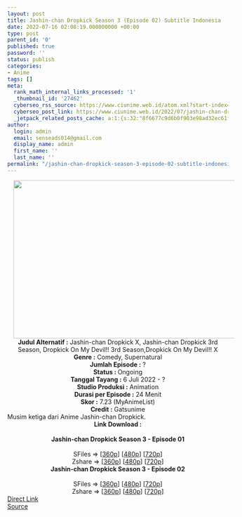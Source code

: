 ```yaml
---
layout: post
title: Jashin-chan Dropkick Season 3 (Episode 02) Subtitle Indonesia
date: 2022-07-16 02:08:19.000000000 +00:00
type: post
parent_id: '0'
published: true
password: ''
status: publish
categories:
- Anime
tags: []
meta:
  rank_math_internal_links_processed: '1'
  _thumbnail_id: '27462'
  cyberseo_rss_source: https://www.ciunime.web.id/atom.xml?start-index=1
  cyberseo_post_link: https://www.ciunime.web.id/2022/07/jashin-chan-dropkick-season-3-subtitle.html
  _jetpack_related_posts_cache: a:1:{s:32:"8f6677c9d6b0f903e98ad32ec61f8deb";a:2:{s:7:"expires";i:1658342814;s:7:"payload";a:3:{i:0;a:1:{s:2:"id";i:27252;}i:1;a:1:{s:2:"id";i:27216;}i:2;a:1:{s:2:"id";i:26414;}}}}
author:
  login: admin
  email: senseads014@gmail.com
  display_name: admin
  first_name: ''
  last_name: ''
permalink: "/jashin-chan-dropkick-season-3-episode-02-subtitle-indonesia/"
---
```

<div class="separator" style="clear: both; text-align: center;"><a href="https://blogger.googleusercontent.com/img/b/R29vZ2xl/AVvXsEhxHdP2XwM4tx8dzEXThkEopWfU3K8naSkJNmvTZFuHuaceQokVGFhp9ezqkBhCUTPuTb4cY3qULxY68z3rSsm3jaTtTkVxEGj2FzQGsdXnJ50gste074q_EA_t87i2BL3toWP06HsqPsJCbBLm3NIHxbTBIS-dafNEUo094u0GzPd4HCx0TkNHhVnb/s1280/Jashin-chan%20Dropkick%20Season%203.png" style="margin-left: 1em; margin-right: 1em;"><img border="0" data-original-height="720" data-original-width="1280" height="360" src="{{ site.baseurl }}/assets/2022/07/Jashin-chan%20Dropkick%20Season%203.png" width="640" /></a></div>
<div class="separator" style="clear: both; text-align: center;"></div>
<div style="text-align: center;"><b>Judul</b><b><b> Alternatif</b> :</b> Jashin-chan Dropkick X, Jashin-chan Dropkick 3rd Season, Dropkick On My Devil!! 3rd Season,Dropkick On My Devil!! X</div>
<div style="text-align: center;"><b><b>Genre :</b></b> Comedy, Supernatural</div>
<div style="text-align: center;"><b>Jumlah Episode :</b> ?<br /><b>Status :&nbsp;</b>Ongoing<br /><b>Tanggal Tayang :</b> 6 Juli 2022 - ?<br /><b>Studio Produksi :</b>&nbsp;Animation<br /><b>Durasi per Episode :</b> 24 Menit</div>
<div style="text-align: center;"><b>Skor :</b> 7.23 (MyAnimeList)</div>
<div style="text-align: center;"><b>Credit :</b>&nbsp;Gatsunime</div>
<div style="text-align: center;"></div>
<div style="text-align: justify;">Musim ketiga dari Anime&nbsp;Jashin-chan Dropkick.</div>
<div style="text-align: justify;"></div>
<div style="text-align: justify;"></div>
<div style="text-align: center;">
<div style="text-align: center;">
<div style="text-align: left;">
<div style="text-align: center;"><b>Link Download :</b></div>
<div style="text-align: center;"><b><br /></b></div>
<div style="text-align: center;"><span style="text-align: left;"><b>Jashin-chan Dropkick Season 3</b></span><span style="text-align: left;"><b>&nbsp;</b></span><b>- Episode 01</b></div>
<div style="text-align: center;"><b><br /></b></div>
<div style="text-align: center;">SFiles =&gt; [<a href="http://www.solidfiles.com/v/Q2M6p3L8P6gjK" target="_blank" rel="noopener">360p</a>] [<a href="http://www.solidfiles.com/v/pe8nLmBBMzwwZ" target="_blank" rel="noopener">480p</a>] [<a href="http://www.solidfiles.com/v/pe8n7VnZGngWy" target="_blank" rel="noopener">720p</a>]</div>
<div style="text-align: center;">Zshare =&gt; [<a href="https://www120.zippyshare.com/v/9fKNk2W7/file.html" target="_blank" rel="noopener">360p</a>] [<a href="https://www120.zippyshare.com/v/btPbgN9V/file.html" target="_blank" rel="noopener">480p</a>] [<a href="https://www120.zippyshare.com/v/an63lWNP/file.html" target="_blank" rel="noopener">720p</a>]</div>
<div style="text-align: center;"></div>
<div style="text-align: center;">
<div><span style="text-align: left;"><b>Jashin-chan Dropkick Season 3</b></span><span style="text-align: left;"><b>&nbsp;</b></span><b>- Episode 02</b></div>
<div><b><br /></b></div>
<div>SFiles =&gt; [<a href="http://www.solidfiles.com/v/4QazZVyMvKVkg" target="_blank" rel="noopener">360p</a>] [<a href="http://www.solidfiles.com/v/3YPRnn4ZrMkxL" target="_blank" rel="noopener">480p</a>] [<a href="http://www.solidfiles.com/v/Lg5xYvdP4yKnd" target="_blank" rel="noopener">720p</a>]</div>
<div>Zshare =&gt; [<a href="https://www62.zippyshare.com/v/GBIyrfNK/file.html" target="_blank" rel="noopener">360p</a>] [<a href="https://www62.zippyshare.com/v/pR4HRHbC/file.html" target="_blank" rel="noopener">480p</a>] [<a href="https://www62.zippyshare.com/v/LD3QnvR3/file.html" target="_blank" rel="noopener">720p</a>]</div>
</div>
</div>
</div>
</div>
<link rel="stylesheet" href="https://cdnjs.cloudflare.com/ajax/libs/font-awesome/4.7.0/css/font-awesome.min.css" />
<div class="divbtn"> <a href="https://handymansurrender.com/fihup8buzv?key=94550f7ce39444073321dde3b8782f97" class="btn"><i class="fa fa-download"></i> Direct Link</a> <br /><a href="https://www.ciunime.web.id/2022/07/jashin-chan-dropkick-season-3-subtitle.html">Source</a> </div>
